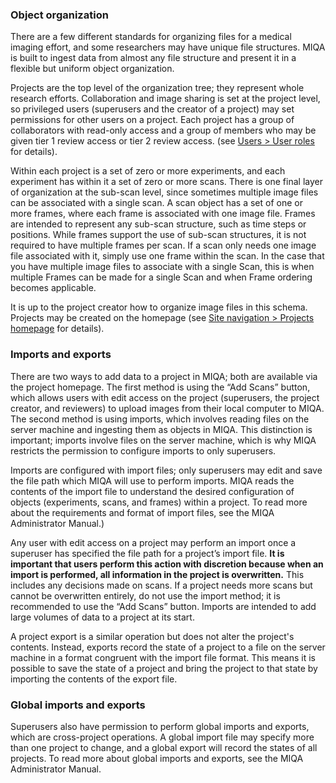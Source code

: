 ﻿### Object organization
There are a few different standards for organizing files for a medical imaging effort, and some researchers may have unique file structures. MIQA is built to ingest data from almost any file structure and present it in a flexible but uniform object organization.

Projects are the top level of the organization tree; they represent whole research efforts. Collaboration and image sharing is set at the project level, so privileged users (superusers and the creator of a project) may set permissions for other users on a project. Each project has a group of collaborators with read-only access and a group of members who may be given tier 1 review access or tier 2 review access.  (see [Users > User roles](./users.md#User-roles) for details).

Within each project is a set of zero or more experiments, and each experiment has within it a set of zero or more scans. There is one final layer of organization at the sub-scan level, since sometimes multiple image files can be associated with a single scan. A scan object has a set of one or more frames, where each frame is associated with one image file. Frames are intended to represent any sub-scan structure, such as time steps or positions. While frames support the use of sub-scan structures, it is not required to have multiple frames per scan. If a scan only needs one image file associated with it, simply use one frame within the scan. In the case that you have multiple image files to associate with a single Scan, this is when multiple Frames can be made for a single Scan and when Frame ordering becomes applicable.

It is up to the project creator how to organize image files in this schema. Projects may be created on the homepage (see [Site navigation > Projects homepage](./site.md#Projects-homepage) for details).

### Imports and exports
There are two ways to add data to a project in MIQA; both are available via the project homepage. The first method is using the “Add Scans” button, which allows users with edit access on the project (superusers, the project creator, and reviewers) to upload images from their local computer to MIQA. The second method is using imports, which involves reading files on the server machine and ingesting them as objects in MIQA. This distinction is important; imports involve files on the server machine, which is why MIQA restricts the permission to configure imports to only superusers.

Imports are configured with import files; only superusers may edit and save the file path which MIQA will use to perform imports. MIQA reads the contents of the import file to understand the desired configuration of objects (experiments, scans, and frames) within a project. To read more about the requirements and format of import files, see the MIQA Administrator Manual.)

Any user with edit access on a project may perform an import once a superuser has specified the file path for a project’s import file. **It is important that users perform this action with discretion because when an import is performed, all information in the project is overwritten.** This includes any decisions made on scans. If a project needs more scans but cannot be overwritten entirely, do not use the import method; it is recommended to use the “Add Scans” button. Imports are intended to add large volumes of data to a project at its start.

A project export is a similar operation but does not alter the project's contents. Instead, exports record the state of a project to a file on the server machine in a format congruent with the import file format. This means it is possible to save the state of a project and bring the project to that state by importing the contents of the export file.

### Global imports and exports
Superusers also have permission to perform global imports and exports, which are cross-project operations. A global import file may specify more than one project to change, and a global export will record the states of all projects. To read more about global imports and exports, see the MIQA Administrator Manual.
